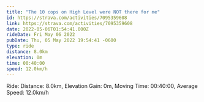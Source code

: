 ```yaml
---
title: "The 10 cops on High Level were NOT there for me"
id: https://strava.com/activities/7095359608
link: https://strava.com/activities/7095359608
date: 2022-05-06T01:54:41.000Z
rideDate: Fri May 06 2022
pubDate: Thu, 05 May 2022 19:54:41 -0600
type: ride
distance: 8.0km
elevation: 0m
time: 00:40:00
speed: 12.0km/h
---
```

Ride: Distance: 8.0km, Elevation Gain: 0m, Moving Time: 00:40:00, Average Speed: 12.0km/h